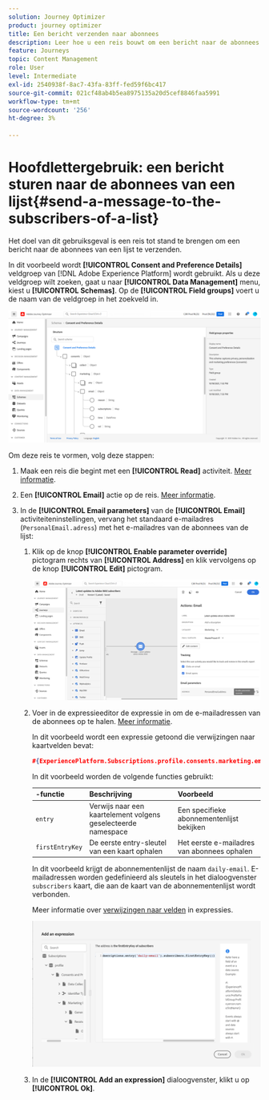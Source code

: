 ```yaml
---
solution: Journey Optimizer
product: journey optimizer
title: Een bericht verzenden naar abonnees
description: Leer hoe u een reis bouwt om een bericht naar de abonnees van een lijst te verzenden
feature: Journeys
topic: Content Management
role: User
level: Intermediate
exl-id: 2540938f-8ac7-43fa-83ff-fed59f6bc417
source-git-commit: 021cf48ab4b5ea8975135a20d5cef8846faa5991
workflow-type: tm+mt
source-wordcount: '256'
ht-degree: 3%

---
```


# Hoofdlettergebruik: een bericht sturen naar de abonnees van een lijst{#send-a-message-to-the-subscribers-of-a-list}

Het doel van dit gebruiksgeval is een reis tot stand te brengen om een bericht naar de abonnees van een lijst te verzenden.

In dit voorbeeld wordt **[!UICONTROL Consent and Preference Details]** veldgroep van [!DNL Adobe Experience Platform] wordt gebruikt. Als u deze veldgroep wilt zoeken, gaat u naar **[!UICONTROL Data Management]** menu, kiest u **[!UICONTROL Schemas]**. Op de **[!UICONTROL Field groups]** voert u de naam van de veldgroep in het zoekveld in.

![Deze veldgroep bevat het abonnementselement](assets/consent-and-preference-details-field-group.png)

Om deze reis te vormen, volg deze stappen:

1. Maak een reis die begint met een **[!UICONTROL Read]** activiteit. [Meer informatie](journey-gs.md).
1. Een **[!UICONTROL Email]** actie op de reis. [Meer informatie](journeys-message.md).
1. In de **[!UICONTROL Email parameters]** van de **[!UICONTROL Email]** activiteiteninstellingen, vervang het standaard e-mailadres (`PersonalEmail.adress`) met het e-mailadres van de abonnees van de lijst:

   1. Klik op de knop **[!UICONTROL Enable parameter override]** pictogram rechts van **[!UICONTROL Address]** en klik vervolgens op de knop **[!UICONTROL Edit]** pictogram.

      ![](assets/message-to-subscribers-uc-1.png)

   1. Voer in de expressieeditor de expressie in om de e-mailadressen van de abonnees op te halen. [Meer informatie](expression/expressionadvanced.md).

      In dit voorbeeld wordt een expressie getoond die verwijzingen naar kaartvelden bevat:

      ```json
      #{ExperiencePlatform.Subscriptions.profile.consents.marketing.email.subscriptions.entry('daily-email').subscribers.firstEntryKey()}
      ```

      In dit voorbeeld worden de volgende functies gebruikt:

      | -functie | Beschrijving | Voorbeeld |
      | --- | --- | --- |
      | `entry` | Verwijs naar een kaartelement volgens geselecteerde namespace | Een specifieke abonnementenlijst bekijken |
      | `firstEntryKey` | De eerste entry-sleutel van een kaart ophalen | Het eerste e-mailadres van abonnees ophalen |

      In dit voorbeeld krijgt de abonnementenlijst de naam `daily-email`. E-mailadressen worden gedefinieerd als sleutels in het dialoogvenster `subscribers` kaart, die aan de kaart van de abonnementenlijst wordt verbonden.

      Meer informatie over [verwijzingen naar velden](expression/field-references.md) in expressies.

      ![](assets/message-to-subscribers-uc-2.png)

   1. In de **[!UICONTROL Add an expression]** dialoogvenster, klikt u op **[!UICONTROL Ok]**.
